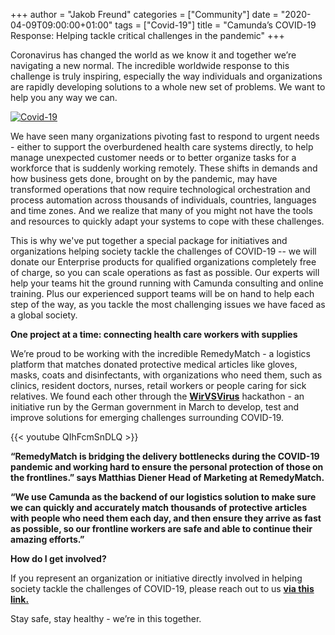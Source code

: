 +++
author = "Jakob Freund"
categories = ["Community"]
date = "2020-04-09T09:00:00+01:00"
tags = ["Covid-19"]
title = "Camunda’s COVID-19 Response: Helping tackle critical challenges in the pandemic"
+++

Coronavirus has changed the world as we know it and together we’re navigating a new normal. The incredible worldwide response to this challenge is truly inspiring, especially the way individuals and organizations are rapidly developing solutions to a whole new set of problems. We want to help you any way we can.

[![Covid-19](https://blog.camunda.com/post/2020/04/covid19/Camunda_vs_Covid_300px.png)](https://camunda.com/services/covid-19-response/)
<!--more-->

We have seen many organizations pivoting fast to respond to urgent needs - either to support the overburdened health care systems directly, to help manage unexpected customer needs or to better organize tasks for a workforce that is suddenly working remotely. These shifts in demands and how business gets done, brought on by the pandemic, may have transformed operations that now require technological orchestration and process automation across thousands of individuals, countries, languages and time zones. And we realize that many of you might not have the tools and resources to quickly adapt your systems to cope with these challenges.

This is why we've put together a special package for initiatives and organizations helping society tackle the challenges of COVID-19 -- we will donate our Enterprise products for  qualified organizations completely free of charge, so you can scale operations as fast as possible. Our experts will help your teams hit the ground running with Camunda consulting and online training. Plus our experienced support teams will be on hand to help each step of the way, as you tackle the most challenging issues we have faced as a global society.

__One project at a time: connecting health care workers with supplies__

We’re proud to be working with the incredible RemedyMatch - a logistics platform that matches donated protective medical articles like gloves, masks, coats and disinfectants, with organizations who need them, such as clinics, resident doctors, nurses, retail workers or people caring for sick relatives. We found each other through the **[WirVSVirus](https://wirvsvirushackathon.org/?lang=en)** hackathon - an initiative run by the German government in March to develop, test and improve solutions for emerging challenges surrounding COVID-19.

{{< youtube QIhFcmSnDLQ >}}


**“RemedyMatch is bridging the delivery bottlenecks during the COVID-19 pandemic and working hard to ensure the personal protection of those on the frontlines.” says Matthias Diener Head of Marketing at RemedyMatch.**

**“We use Camunda as the backend of our logistics solution to make sure we can quickly and accurately match thousands of protective articles with people who need them each day, and then ensure they arrive as fast as possible, so our frontline workers are safe and able to continue their amazing efforts.”**

__How do I get involved?__

If you represent an organization or initiative directly involved in helping society tackle the challenges of COVID-19, please reach out to us **[via this link.](https://camunda.com/services/covid-19-response/)**

Stay safe, stay healthy - we’re in this together.
